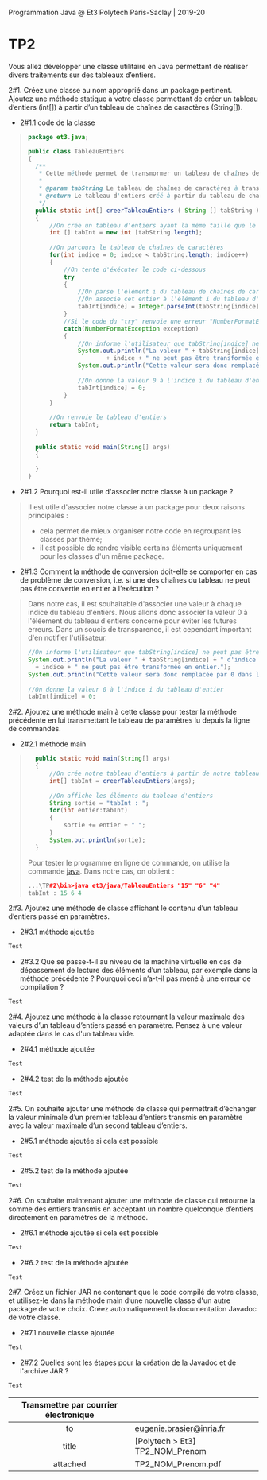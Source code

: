 Programmation Java @ Et3
Polytech Paris-Saclay | 2019-20

# TP2 

Vous allez développer une classe utilitaire en Java permettant de réaliser divers traitements sur des tableaux d’entiers.

2#1. Créez une classe au nom approprié dans un package pertinent. Ajoutez une méthode statique à votre classe permettant de créer un tableau d’entiers (int[]) à partir d’un tableau de chaı̂nes de caractères (String[]).

- 2#1.1 code de la classe

> ```Java
> package et3.java;
> 
> public class TableauEntiers
> {
> 	/**
> 	 * Cette méthode permet de transmormer un tableau de chaînes de caractères en tableau d'entiers
> 	 * 
> 	 * @param tabString Le tableau de chaînes de caractères à transformer
> 	 * @return Le tableau d'entiers créé à partir du tableau de chaînes de caractères
> 	 */
> 	public static int[] creerTableauEntiers ( String [] tabString )
> 	{
> 		//On crée un tableau d'entiers ayant la même taille que le tableau de chaînes de caractères
> 		int [] tabInt = new int [tabString.length];
> 		
> 		//On parcours le tableau de chaînes de caractères
> 		for(int indice = 0; indice < tabString.length; indice++)
> 		{
> 			//On tente d'éxécuter le code ci-dessous
> 			try
> 			{
> 				//On parse l'élément i du tableau de chaînes de caractère en entier
> 				//On associe cet entier à l'élément i du tableau d'entiers
> 				tabInt[indice] = Integer.parseInt(tabString[indice]);
> 			}
> 			//Si le code du "try" renvoie une erreur "NumberFormatException", on execute le code ci-dessous
> 			catch(NumberFormatException exception)
> 			{
> 				//On informe l'utilisateur que tabString[indice] ne peut pas être transformé en entier
> 				System.out.println("La valeur " + tabString[indice] + " d'indice " 
> 						+ indice + " ne peut pas être transformée en entier.");
> 				System.out.println("Cette valeur sera donc remplacée par 0 dans le tableau.");
> 				
> 				//On donne la valeur 0 à l'indice i du tableau d'entier
> 				tabInt[indice] = 0;
> 			}
> 		}
> 		
> 		//On renvoie le tableau d'entiers
> 		return tabInt;
> 	}
>   
> 	public static void main(String[] args) 
> 	{
> 		
> 	}
> }
> ```

- 2#1.2 Pourquoi est-il utile d'associer notre classe à un package ?

> Il est utile d'associer notre classe à un package pour deux raisons principales :
> - cela permet de mieux organiser notre code en regroupant les classes par thème;
> - il est possible de rendre visible certains éléments uniquement pour les classes d'un même package.

- 2#1.3 Comment la méthode de conversion doit-elle se comporter en cas de problème de conversion, i.e. si une des chaı̂nes du tableau ne peut pas être convertie en entier à l’exécution ?

> Dans notre cas, il est souhaitable d'associer une valeur à chaque indice du tableau d'entiers. Nous allons donc associer la valeur 0 à l'éléement du tableau d'entiers concerné pour éviter les futures erreurs. Dans un soucis de transparence, il est cependant important d'en notifier l'utilisateur.
> 
> ```Java
> //On informe l'utilisateur que tabString[indice] ne peut pas être transformé en entier
> System.out.println("La valeur " + tabString[indice] + " d'indice " 
> 	+ indice + " ne peut pas être transformée en entier.");
> System.out.println("Cette valeur sera donc remplacée par 0 dans le tableau.");
> 				
> //On donne la valeur 0 à l'indice i du tableau d'entier
> tabInt[indice] = 0;
> ```

2#2. Ajoutez une méthode main à cette classe pour tester la méthode précédente en lui transmettant le tableau de paramètres lu depuis la ligne de commandes.

- 2#2.1 méthode main

> ```Java
> 	public static void main(String[] args) 
> 	{
> 		//On crée notre tableau d'entiers à partir de notre tableau de chaînes de caractères
> 		int[] tabInt = creerTableauEntiers(args);
> 		
> 		//On affiche les éléments du tableau d'entiers
> 		String sortie = "tabInt : ";
> 		for(int entier:tabInt)
> 		{
> 			sortie += entier + " ";
> 		}
> 		System.out.println(sortie);
> 	}
> ```
> 
> Pour tester le programme en ligne de commande, on utilise la commande [java](https://docs.oracle.com/javase/7/docs/technotes/tools/windows/java.html). Dans notre cas, on obtient :
>
> ```c++
> ...\TP#2\bin>java et3/java/TableauEntiers "15" "6" "4"
> tabInt : 15 6 4
> ```

2#3. Ajoutez une méthode de classe affichant le contenu d’un tableau d’entiers passé en paramètres.

- 2#3.1 méthode ajoutée

```Java
Test
```

- 2#3.2 Que se passe-t-il au niveau de la machine virtuelle en cas de dépassement de lecture des éléments d’un tableau, par exemple dans la méthode précédente ? Pourquoi ceci n’a-t-il pas mené à une erreur de compilation ?

```Java
Test
```

2#4. Ajoutez une méthode à la classe retournant la valeur maximale des valeurs d’un tableau d’entiers passé en paramètre. Pensez à une valeur adaptée dans le cas d'un tableau vide.

- 2#4.1 méthode ajoutée

```Java
Test
```

- 2#4.2 test de la méthode ajoutée

```Java
Test
```

2#5. On souhaite ajouter une méthode de classe qui permettrait d’échanger la valeur minimale d’un premier tableau d’entiers transmis en paramètre avec la valeur maximale d’un second tableau d’entiers.

- 2#5.1 méthode ajoutée si cela est possible

```Java
Test
```

- 2#5.2 test de la méthode ajoutée

```Java
Test
```

2#6. On souhaite maintenant ajouter une méthode de classe qui retourne la somme des entiers transmis en acceptant un nombre quelconque d’entiers directement en paramètres de la méthode.

- 2#6.1 méthode ajoutée si cela est possible

```Java
Test
```

- 2#6.2 test de la méthode ajoutée

```Java
Test
```

2#7. Créez un fichier JAR ne contenant que le code compilé de votre classe, et utilisez-le dans la méthode main d’une nouvelle classe d'un autre package de votre choix. Créez automatiquement la documentation Javadoc de votre classe.

- 2#7.1 nouvelle classe ajoutée

```Java
Test
```

- 2#7.2 Quelles sont les étapes pour la création de la Javadoc et de l'archive JAR ?

```Java
Test
```

| Transmettre par courrier électronique ||
| :---: | :--- | 
|to|eugenie.brasier@inria.fr|
|title|[Polytech > Et3] TP2_NOM_Prenom|
|attached|TP2_NOM_Prenom.pdf|
